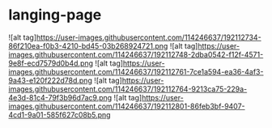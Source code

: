 # langing-page
![alt tag]https://user-images.githubusercontent.com/114246637/192112734-86f210ea-f0b3-4210-bd45-03b268924721.png
![alt tag]https://user-images.githubusercontent.com/114246637/192112748-2dba0542-f12f-4571-9e8f-ecd7579d0b4d.png
![alt tag]https://user-images.githubusercontent.com/114246637/192112761-7ce1a594-ea36-4af3-9a43-e120f222d78d.png
![alt tag]https://user-images.githubusercontent.com/114246637/192112764-9213ca75-229a-4e3d-81c4-79f3b96d7ac9.png
![alt tag]https://user-images.githubusercontent.com/114246637/192112801-86feb3bf-9407-4cd1-9a01-585f627c08b5.png
